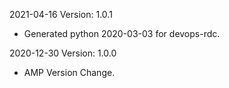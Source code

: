2021-04-16 Version: 1.0.1
- Generated python 2020-03-03 for devops-rdc.

2020-12-30 Version: 1.0.0
- AMP Version Change.


